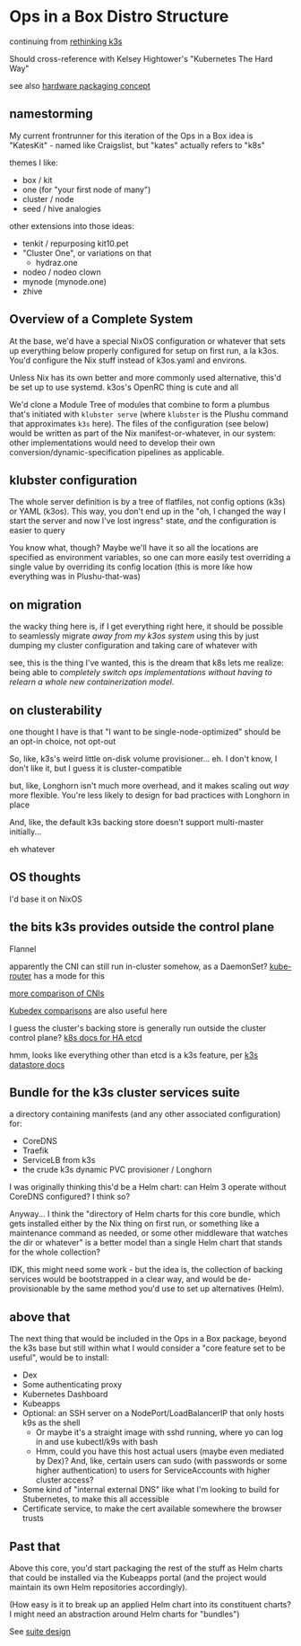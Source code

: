 # Ops in a Box Distro Structure

continuing from [rethinking k3s](5954279c-9edf-4205-9cb6-ebd97917dc52.md)

Should cross-reference with Kelsey Hightower's "Kubernetes The Hard Way"

see also [hardware packaging concept](5a99132c-ca94-4337-a969-d813309e4820.md)

## namestorming

My current frontrunner for this iteration of the Ops in a Box idea is "KatesKit" - named like Craigslist, but "kates" actually refers to "k8s"

themes I like:

- box / kit
- one (for "your first node of many")
- cluster / node
- seed / hive analogies

other extensions into those ideas:

- tenkit / repurposing kit10.pet
- "Cluster One", or variations on that
  - hydraz.one
- nodeo / nodeo clown
- mynode (mynode.one)
- zhive

## Overview of a Complete System

At the base, we'd have a special NixOS configuration or whatever that sets up everything below properly configured for setup on first run, a la k3os. You'd configure the Nix stuff instead of k3os.yaml and environs.

Unless Nix has its own better and more commonly used alternative, this'd be set up to use systemd. k3os's OpenRC thing is cute and all

We'd clone a Module Tree of modules that combine to form a plumbus that's initiated with `klubster serve` (where `klubster` is the Plushu command that approximates `k3s` here). The files of the configuration (see below) would be written as part of the Nix manifest-or-whatever, in our system: other implementations would need to develop their own conversion/dynamic-specification pipelines as applicable.

## klubster configuration

The whole server definition is by a tree of flatfiles, not config options (k3s) or YAML (k3os). This way, you don't end up in the "oh, I changed the way I start the server and now I've lost ingress" state, *and* the configuration is easier to query

You know what, though? Maybe we'll have it so all the locations are specified as environment variables, so one can more easily test overriding a single value by overriding its config location (this is more like how everything was in Plushu-that-was)

## on migration

the wacky thing here is, if I get everything right here, it should be possible to seamlessly migrate *away from my k3os system* using this by just dumping my cluster configuration and taking care of whatever with

see, this is the thing I've wanted, this is the dream that k8s lets me realize: being able to *completely switch ops implementations without having to relearn a whole new containerization model*.

## on clusterability

one thought I have is that "I want to be single-node-optimized" should be an opt-in choice, not opt-out

So, like, k3s's weird little on-disk volume provisioner... eh. I don't know, I don't like it, but I guess it is cluster-compatible

but, like, Longhorn isn't much more overhead, and it makes scaling out *way* more flexible. You're less likely to design for bad practices with Longhorn in place

And, like, the default k3s backing store doesn't support multi-master initially...

eh whatever

## OS thoughts

I'd base it on NixOS

## the bits k3s provides outside the control plane

Flannel

apparently the CNI can still run in-cluster somehow, as a DaemonSet? [kube-router](https://github.com/cloudnativelabs/kube-router) has a mode for this

[more comparison of CNIs](https://itnext.io/benchmark-results-of-kubernetes-network-plugins-cni-over-10gbit-s-network-updated-april-2019-4a9886efe9c4)

[Kubedex comparisons](https://kubedex.com/category/comparisons/) are also useful here

I guess the cluster's backing store is generally run outside the cluster control plane? [k8s docs for HA etcd](https://kubernetes.io/docs/setup/production-environment/tools/kubeadm/setup-ha-etcd-with-kubeadm/)

hmm, looks like everything other than etcd is a k3s feature, per [k3s datastore docs](https://rancher.com/docs/k3s/latest/en/installation/datastore/)

## Bundle for the k3s cluster services suite

a directory containing manifests (and any other associated configuration) for:

- CoreDNS
- Traefik
- ServiceLB from k3s
- the crude k3s dynamic PVC provisioner / Longhorn

I was originally thinking this'd be a Helm chart: can Helm 3 operate without CoreDNS configured? I think so?

Anyway... I think the "directory of Helm charts for this core bundle, which gets installed either by the Nix thing on first run, or something like a maintenance command as needed, or some other middleware that watches the dir or whatever" is a better model than a single Helm chart that stands for the whole collection?

IDK, this might need some work - but the idea is, the collection of backing services would be bootstrapped in a clear way, and would be de-provisionable by the same method you'd use to set up alternatives (Helm).

## above that

The next thing that would be included in the Ops in a Box package, beyond the k3s base but still within what I would consider a "core feature set to be useful", would be to install:

- Dex
- Some authenticating proxy
- Kubernetes Dashboard
- Kubeapps
- Optional: an SSH server on a NodePort/LoadBalancerIP that only hosts k9s as the shell
  - Or maybe it's a straight image with sshd running, where yo can log in and use kubectl/k9s with bash
  - Hmm, could you have this host actual users (maybe even mediated by Dex)? And, like, certain users can sudo (with passwords or some higher authentication) to users for ServiceAccounts with higher cluster access?
- Some kind of "internal external DNS" like what I'm looking to build for Stubernetes, to make this all accessible
- Certificate service, to make the cert available somewhere the browser trusts

## Past that

Above this core, you'd start packaging the rest of the stuff as Helm charts that could be installed via the Kubeapps portal (and the project would maintain its own Helm repositories accordingly).

(How easy is it to break up an applied Helm chart into its constituent charts? I might need an abstraction around Helm charts for "bundles")

See [suite design](a6b94843-8569-4a45-a25d-ae69a2d9fc22.md)
